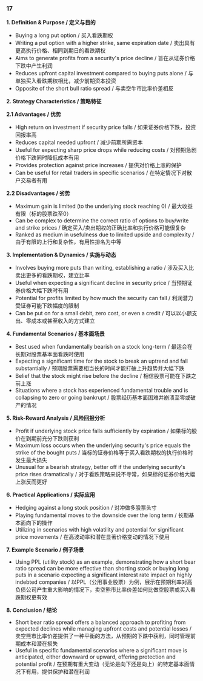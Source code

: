 ### 17

**1. Definition & Purpose / 定义与目的**
- Buying a long put option / 买入看跌期权
- Writing a put option with a higher strike, same expiration date / 卖出具有更高执行价格、相同到期日的看跌期权
- Aims to generate profits from a security's price decline / 旨在从证券价格下跌中产生利润
- Reduces upfront capital investment compared to buying puts alone / 与单独买入看跌期权相比，减少前期资本投资
- Opposite of the short bull ratio spread / 与卖空牛市比率价差相反

**2. Strategy Characteristics / 策略特征**

**2.1 Advantages / 优势**
- High return on investment if security price falls / 如果证券价格下跌，投资回报率高
- Reduces capital needed upfront / 减少前期所需资本
- Useful for expecting sharp price drops while reducing costs / 对预期急剧价格下跌同时降低成本有用
- Provides protection against price increases / 提供对价格上涨的保护
- Can be useful for retail traders in specific scenarios / 在特定情况下对散户交易者有用

**2.2 Disadvantages / 劣势**
- Maximum gain is limited (to the underlying stock reaching 0) / 最大收益有限（标的股票跌至0）
- Can be complex to determine the correct ratio of options to buy/write and strike prices / 确定买入/卖出期权的正确比率和执行价格可能很复杂
- Ranked as medium in usefulness due to limited upside and complexity / 由于有限的上行和复杂性，有用性排名为中等

**3. Implementation & Dynamics / 实施与动态**
- Involves buying more puts than writing, establishing a ratio / 涉及买入比卖出更多的看跌期权，建立比率
- Useful when expecting a significant decline in security price / 当预期证券价格大幅下跌时有用
- Potential for profits limited by how much the security can fall / 利润潜力受证券可能下跌幅度的限制
- Can be put on for a small debit, zero cost, or even a credit / 可以以小额支出、零成本或甚至收入的方式建立

**4. Fundamental Scenarios / 基本面场景**
- Best used when fundamentally bearish on a stock long-term / 最适合在长期对股票基本面看跌时使用
- Expecting a significant time for the stock to break an uptrend and fall substantially / 预期股票需要相当长的时间才能打破上升趋势并大幅下跌
- Belief that the stock might rise before the decline / 相信股票可能在下跌之前上涨
- Situations where a stock has experienced fundamental trouble and is collapsing to zero or going bankrupt / 股票经历基本面困难并崩溃至零或破产的情况

**5. Risk-Reward Analysis / 风险回报分析**
- Profit if underlying stock price falls sufficiently by expiration / 如果标的股价在到期前充分下跌则获利
- Maximum loss occurs when the underlying security's price equals the strike of the bought puts / 当标的证券价格等于买入看跌期权的执行价格时发生最大损失
- Unusual for a bearish strategy, better off if the underlying security's price rises dramatically / 对于看跌策略来说不寻常，如果标的证券价格大幅上涨反而更好

**6. Practical Applications / 实际应用**
- Hedging against a long stock position / 对冲做多股票头寸
- Playing fundamental moves to the downside over the long term / 长期基本面向下的操作
- Utilizing in scenarios with high volatility and potential for significant price movements / 在高波动率和潜在显著价格变动的情况下使用

**7. Example Scenario / 例子场景**
- Using PPL (utility stock) as an example, demonstrating how a short bear ratio spread can be more effective than shorting stock or buying long puts in a scenario expecting a significant interest rate impact on highly indebted companies / 以PPL（公用事业股票）为例，展示在预期利率对高负债公司产生重大影响的情况下，卖空熊市比率价差如何比做空股票或买入看跌期权更有效

**8. Conclusion / 结论**
- Short bear ratio spread offers a balanced approach to profiting from expected declines while managing upfront costs and potential losses / 卖空熊市比率价差提供了一种平衡的方法，从预期的下跌中获利，同时管理前期成本和潜在损失
- Useful in specific fundamental scenarios where a significant move is anticipated, either downward or upward, offering protection and potential profit / 在预期有重大变动（无论是向下还是向上）的特定基本面情况下有用，提供保护和潜在利润
